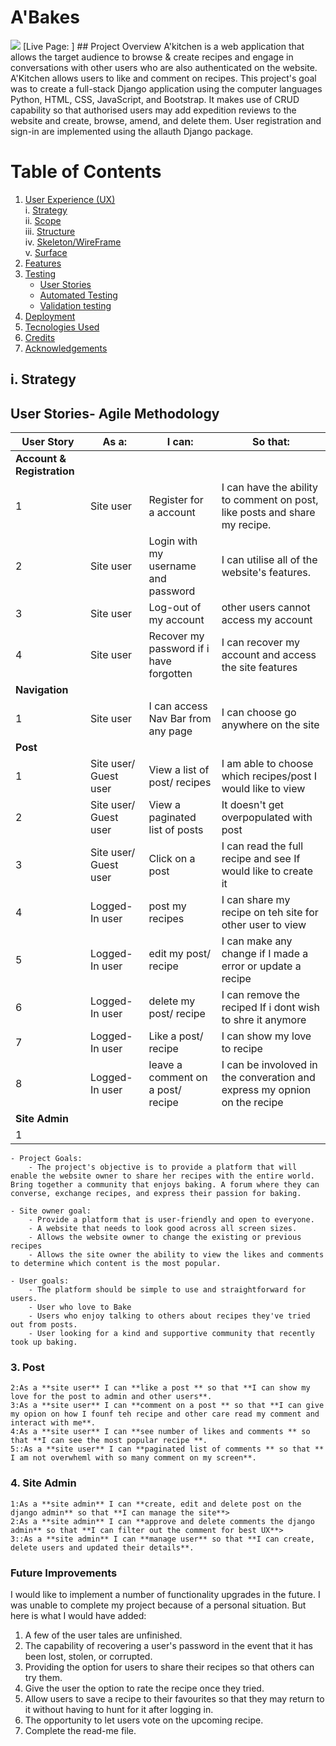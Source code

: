 # A'Bakes
<img src=#>
[Live Page: ]
## Project Overview
A'kitchen is a web application that allows the target audience to browse & create recipes and engage in conversations with other users who are also authenticated on the website. A'Kitchen allows users to like and comment on recipes. 
This project's goal was to create a full-stack Django application using the computer languages Python, HTML, CSS, JavaScript, and Bootstrap. It makes use of CRUD capability so that authorised users may add expedition reviews to the website and create, browse, amend, and delete them. User registration and sign-in are implemented using the allauth Django package.

# Table of Contents
1. [User Experience (UX)](#user-experience)<br>
    i. [Strategy](#strategy)<br>
    ii. [Scope](#scope)<br>
    iii. [Structure](#struture)<br>
    iv. [Skeleton/WireFrame](#skeleton)<br>
    v. [Surface](#surface)<br>
2. [Features](#feature)
3. [Testing](#testing)<br>
    - [User Stories](#user-stories)
    - [Automated Testing](#automated-testing)
    - [Validation testing](#validation)
4. [Deployment](#deployment)
5. [Tecnologies Used](#tecnology-used)
6. [Credits](#credits)
7. [Acknowledgements](#acknowledgements)



## i. Strategy 

## User Stories- Agile Methodology 
| **User Story** | **As a:** | **I can:** | **So that:** |
| ------ | ----- | ------ | ------ |
| **Account & Registration** | | | |
| 1 | Site user | Register for a account  | I can have the ability to comment on post, like posts and share my recipe. |
| 2 | Site user | Login with my username and password  | I can utilise all of the website's features. |
| 3 | Site user | Log-out of my account | other users cannot access my account |
| 4 | Site user | Recover my password if i have forgotten | I can recover my account and access the site features |
| **Navigation** | | | |
| 1 | Site user | I can access Nav Bar from any page |  I can choose go anywhere on the site |
| **Post** | | | |
| 1 | Site user/ Guest user | View a list of post/ recipes | I am able to choose which recipes/post I would like to view| 
| 2 | Site user/ Guest user | View a paginated list of posts | It doesn't get overpopulated with post |
| 3 | Site user/ Guest user | Click on a post | I can read the full recipe and see If would like to create it | 
| 4 | Logged-In user | post my recipes | I can share my recipe on teh site for other user to view |
| 5 | Logged-In user | edit my post/ recipe | I can make any change if I made a error or update a recipe |  
| 6 | Logged-In user | delete my post/ recipe | I can remove the reciped If i dont wish to shre it anymore | 
| 7 | Logged-In user | Like a post/ recipe | I can show my love to recipe |
| 8 | Logged-In user | leave a comment on a post/ recipe| I can be involoved in the converation and express my opnion on the recipe |
| **Site Admin** | | | |
| 1 | | | | 





    - Project Goals:
        - The project's objective is to provide a platform that will enable the website owner to share her recipes with the entire world. Bring together a community that enjoys baking. A forum where they can converse, exchange recipes, and express their passion for baking.
         
    - Site owner goal:
        - Provide a platform that is user-friendly and open to everyone.
        - A website that needs to look good across all screen sizes.
        - Allows the website owner to change the existing or previous recipes
        - Allows the site owner the ability to view the likes and comments to determine which content is the most popular.

    - User goals:
        - The platform should be simple to use and straightforward for users.
        - User who love to Bake
        - Users who enjoy talking to others about recipes they've tried out from posts.
        - User looking for a kind and supportive community that recently took up baking.

### 3. Post
    2:As a **site user** I can **like a post ** so that **I can show my love for the post to admin and other users**.
    3:As a **site user** I can **comment on a post ** so that **I can give my opion on how I founf teh recipe and other care read my comment and interact with me**.
    4:As a **site user** I can **see number of likes and comments ** so that **I can see the most popular recipe **.
    5::As a **site user** I can **paginated list of comments ** so that ** I am not overwheml with so many comment on my screen**.
### 4. Site Admin 
    1:As a **site admin** I can **create, edit and delete post on the django admin** so that **I can manage the site**>
    2:As a **site admin** I can **approve and delete comments the django admin** so that **I can filter out the comment for best UX**>
    3::As a **site admin** I can **manage user** so that **I can create, delete users and updated their details**.

### Future Improvements
I would like to implement a number of functionality upgrades in the future. I was unable to complete my project because of a personal situation. But here is what I would have added:
1. A few of the user tales are unfinished.
2. The capability of recovering a user's password in the event that it has been lost, stolen, or corrupted.
3. Providing the option for users to share their recipes so that others can try them.
4. Give the user the option to rate the recipe once they tried.
5. Allow users to save a recipe to their favourites so that they may return to it without having to hunt for it after logging in.
6. The opportunity to let users vote on the upcoming recipe.
7. Complete the read-me file.
